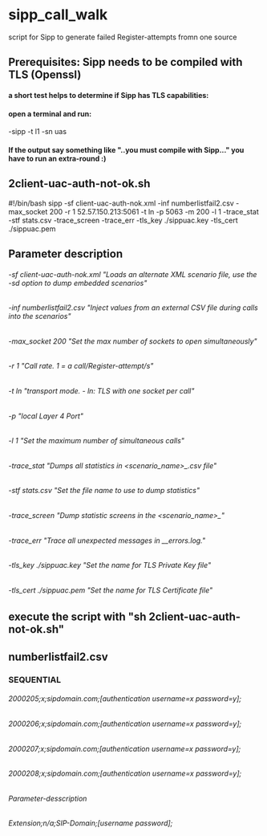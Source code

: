 # sipp_call_walk
script for Sipp to generate failed Register-attempts fromn one source

## Prerequisites: Sipp needs to be compiled with TLS (Openssl)

#### a short test helps to determine if Sipp has TLS capabilities:

#### open a terminal and run: 
-sipp -t l1 -sn uas

#### If the output say something like "..you must compile with Sipp..." you have to run an extra-round :)


##  2client-uac-auth-not-ok.sh
#!/bin/bash
sipp -sf client-uac-auth-nok.xml -inf numberlistfail2.csv -max_socket 200 -r 1 52.57.150.213:5061 -t ln -p 5063 -m 200 -l 1 -trace_stat -stf stats.csv -trace_screen -trace_err -tls_key ./sippuac.key -tls_cert ./sippuac.pem
##   Parameter description
######   -sf client-uac-auth-nok.xml     "Loads an alternate XML scenario file, use the -sd option to dump embedded scenarios"
######   -inf numberlistfail2.csv        "Inject values from an external CSV file during calls into the scenarios"
######   -max_socket 200                 "Set the max number of sockets to open simultaneously"
######   -r 1                            "Call rate. 1 = a call/Register-attempt/s"
######   -t ln                           "transport mode. - ln: TLS with one socket per call"
######   -p                              "local Layer 4 Port"
######   -l 1                            "Set the maximum number of simultaneous calls"
######   -trace_stat                     "Dumps all statistics in <scenario_name>_<pid>.csv file"
######   -stf stats.csv                  "Set the file name to use to dump statistics"
######   -trace_screen                   "Dump statistic screens in the <scenario_name>_<pid>"
######   -trace_err                      "Trace all unexpected messages in <scenario file name>_<pid>_errors.log."
######   -tls_key ./sippuac.key          "Set the name for TLS Private Key file"
######   -tls_cert ./sippuac.pem         "Set the name for TLS Certificate file"
######
## execute the script with "sh 2client-uac-auth-not-ok.sh"
  
## numberlistfail2.csv
### SEQUENTIAL
###### 2000205;x;sipdomain.com;[authentication username=x password=y];
###### 2000206;x;sipdomain.com;[authentication username=x password=y];
###### 2000207;x;sipdomain.com;[authentication username=x password=y];
###### 2000208;x;sipdomain.com;[authentication username=x password=y];
###### Parameter-desscription
###### Extension;n/a;SIP-Domain;[username password];
